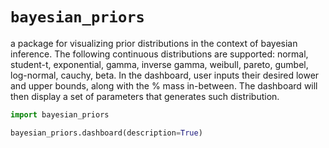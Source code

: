 
# `bayesian_priors`

a package for visualizing prior distributions in the context of bayesian inference. The following continuous distributions are supported: normal, student-t, exponential, gamma, inverse gamma, weibull, pareto, gumbel, log-normal, cauchy, beta. In the dashboard, user inputs their desired lower and upper bounds, along with the % mass in-between. The dashboard will then display a set of  parameters that generates such distribution.

```python
import bayesian_priors

bayesian_priors.dashboard(description=True)
```
